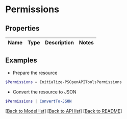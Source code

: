 # Permissions
## Properties

Name | Type | Description | Notes
------------ | ------------- | ------------- | -------------

## Examples

- Prepare the resource
```powershell
$Permissions = Initialize-PSOpenAPIToolsPermissions 
```

- Convert the resource to JSON
```powershell
$Permissions | ConvertTo-JSON
```

[[Back to Model list]](../README.md#documentation-for-models) [[Back to API list]](../README.md#documentation-for-api-endpoints) [[Back to README]](../README.md)


